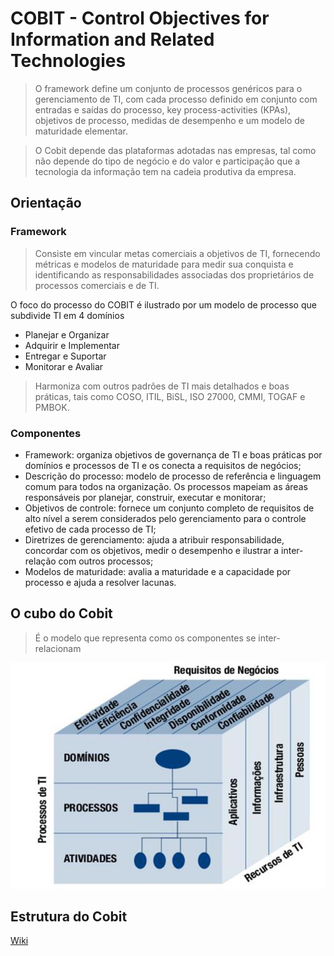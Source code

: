 # COBIT - Control Objectives for Information and Related Technologies

> O framework define um conjunto de processos genéricos para o gerenciamento de TI, com cada processo definido em conjunto com entradas e saídas do processo, key process-activities (KPAs), objetivos de processo, medidas de desempenho e um modelo de maturidade elementar.

> O Cobit depende das plataformas adotadas nas empresas, tal como não depende do tipo de negócio e do valor e participação que a tecnologia da informação tem na cadeia produtiva da empresa.


## Orientação


### Framework

> Consiste em vincular metas comerciais a objetivos de TI, fornecendo métricas e modelos de maturidade para medir sua conquista e identificando as responsabilidades associadas dos proprietários de processos comerciais e de TI.


O foco do processo do COBIT é ilustrado por um modelo de processo que subdivide TI em 4 domínios

* Planejar e Organizar
* Adquirir e Implementar
* Entregar e Suportar
* Monitorar e Avaliar

> Harmoniza com outros padrões de TI mais detalhados e boas práticas, tais como COSO, ITIL, BiSL, ISO 27000, CMMI, TOGAF e PMBOK.


### Componentes

* Framework: organiza objetivos de governança de TI e boas práticas por domínios e processos de TI e os conecta a requisitos de negócios;
* Descrição do processo: modelo de processo de referência e linguagem comum para todos na organização. Os processos mapeiam as áreas responsáveis por planejar, construir, executar e monitorar;
* Objetivos de controle: fornece um conjunto completo de requisitos de alto nível a serem considerados pelo gerenciamento para o controle efetivo de cada processo de TI;
* Diretrizes de gerenciamento: ajuda a atribuir responsabilidade, concordar com os objetivos, medir o desempenho e ilustrar a inter-relação com outros processos;
* Modelos de maturidade: avalia a maturidade e a capacidade por processo e ajuda a resolver lacunas.



## O cubo do Cobit

> É o modelo que representa como os componentes se inter-relacionam


![Cubo do Cobit](images/cubo-cobit.jpg)

## Estrutura do Cobit


[Wiki](https://pt.wikipedia.org/wiki/COBIT)